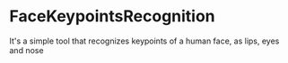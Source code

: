 # FaceKeypointsRecognition
 It's a simple tool that recognizes keypoints of a human face, as lips, eyes and nose

